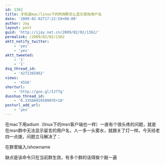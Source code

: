 ```yaml
---
id: 1362
title: 才知道mac/linux下的MSN群怎么显示其他用户名
date: '2009-02-02T17:22:59+08:00'
author: Jay
layout: post
guid: 'http://ijay.net.cn/2009/02/02/1362/'
permalink: /2009/02/02/1362
aktt_notify_twitter:
    - 'yes'
    - 'yes'
aktt_tweeted:
    - '1'
    - '1'
dsq_thread_id:
    - '4271365962'
views:
    - '4556'
shorturl:
    - 'http://goo.gl/IJf7g'
duoshuo_thread_id:
    - '6.3356042958907E+18'
posturl_add_url:
    - 'yes'
---
```


在mac下用adium（linux下的msn客户端也一样）一直有个很头疼的问题，就是在msn群中无法显示留言的用户名，人一多一头雾水，就跟关了灯一样。今天经老四一点拨，问题立马解决了：

在群里输入/showname

缺点是该命令只在当前群生效，有多个群的话得挨个敲一遍